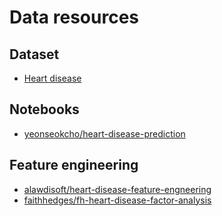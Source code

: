 # Data resources

## Dataset

- [Heart disease](https://www.kaggle.com/code/faithhedges/fh-heart-disease-factor-analysis)

## Notebooks

- [yeonseokcho/heart-disease-prediction](https://www.kaggle.com/code/yeonseokcho/heart-disease-prediction)

## Feature engineering

- [alawdisoft/heart-disease-feature-engneering](https://www.kaggle.com/code/alawdisoft/heart-disease-feature-engneering)
- [faithhedges/fh-heart-disease-factor-analysis](https://www.kaggle.com/code/faithhedges/fh-heart-disease-factor-analysis)
